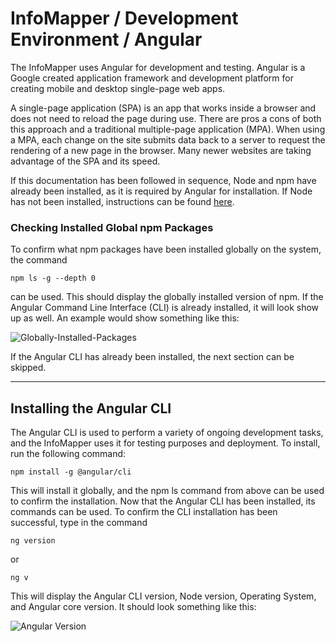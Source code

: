 # InfoMapper / Development Environment / Angular

The InfoMapper uses Angular for development and testing. Angular is a Google created application
framework and development platform for creating mobile and desktop single-page web apps.

A single-page application (SPA) is an app that works inside a browser and does not need to reload
the page during use. There are pros a cons of both this approach and a traditional multiple-page
application (MPA). When using a MPA, each change on the site submits data back to a server to request the rendering
of a new page in the browser. Many newer websites are taking advantage of the SPA and its speed.

If this documentation has been followed in sequence, Node and npm have already been installed, as it
is required by Angular for installation. If Node has not been installed, instructions can be found
[here](../node).

### Checking Installed Global npm Packages

To confirm what npm packages have been installed globally on the system, the command

```
npm ls -g --depth 0
```

can be used. This should display the globally installed version of npm. If the Angular
Command Line Interface (CLI) is already installed, it will look show up as well. An example
would show something like this:

![Globally-Installed-Packages](../images/global-npm-packages.png)

If the Angular CLI has already been installed, the next section can be skipped.

----

## Installing the Angular CLI

The Angular CLI is used to perform a variety of ongoing development tasks, and the InfoMapper uses it
for testing purposes and deployment. To install, run the following command:

```
npm install -g @angular/cli
```

This will install it globally, and the npm ls command from above can be used to confirm the
installation. Now that the Angular CLI has been installed, its commands can be used. To confirm
the CLI installation has been successful, type in the command

```
ng version
```

or

```
ng v
```

This will display the Angular CLI version, Node version, Operating System, and Angular core version.
It should look something like this:

![Angular Version](../images/angular-version.png)

